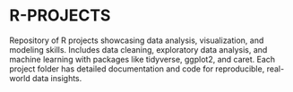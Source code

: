 # R-PROJECTS
Repository of R projects showcasing data analysis, visualization, and modeling skills. Includes data cleaning, exploratory data analysis, and machine learning with packages like tidyverse, ggplot2, and caret. Each project folder has detailed documentation and code for reproducible, real-world data insights.
